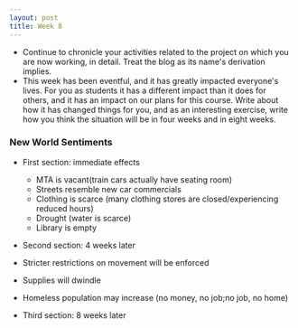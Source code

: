 ```yaml
---
layout: post
title: Week 8
---
```

* Continue to chronicle your activities related to the project on which you are now working, in detail. Treat the blog as its name's derivation implies.
* This week has been eventful, and it has greatly impacted everyone's lives. For you as students it has a different impact than it does for others, and it has an impact on our plans for this course. Write about how it has changed things for you, and as an interesting exercise, write how you think the situation will be in four weeks and in eight weeks.
###  New World Sentiments


* First section: immediate effects
  * MTA is vacant(train cars actually have seating room)
  * Streets resemble new car commercials
  * Clothing is scarce (many clothing stores are closed/experiencing reduced hours)
  * Drought (water is scarce)
  * Library is empty
  
* Second section: 4 weeks later
 * Stricter restrictions on movement will be enforced
 * Supplies will dwindle
 * Homeless population may increase (no money, no job;no job, no home)

* Third section: 8 weeks later

